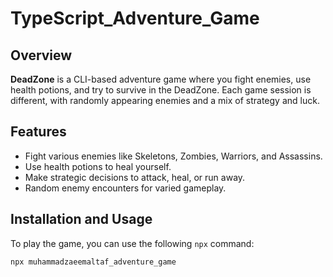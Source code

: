 # TypeScript_Adventure_Game

## Overview

**DeadZone** is a CLI-based adventure game where you fight enemies, use health potions, and try to survive in the DeadZone. Each game session is different, with randomly appearing enemies and a mix of strategy and luck.

## Features

- Fight various enemies like Skeletons, Zombies, Warriors, and Assassins.
- Use health potions to heal yourself.
- Make strategic decisions to attack, heal, or run away.
- Random enemy encounters for varied gameplay.

## Installation and Usage

To play the game, you can use the following `npx` command:

```bash
npx muhammadzaeemaltaf_adventure_game